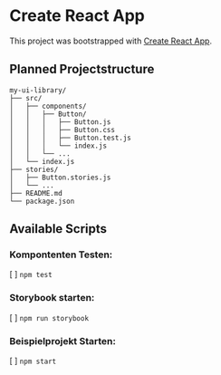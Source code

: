 # Create React App

This project was bootstrapped with [Create React App](https://github.com/facebook/create-react-app).

## Planned Projectstructure

```
my-ui-library/
├── src/
│   ├── components/
│   │   ├── Button/
│   │   │   ├── Button.js
│   │   │   ├── Button.css
│   │   │   ├── Button.test.js
│   │   │   └── index.js
│   │   └── ...
│   └── index.js
├── stories/
│   ├── Button.stories.js
│   └── ...
├── README.md
└── package.json
```

## Available Scripts

### Kompontenten Testen:

[ ] `npm test`

### Storybook starten:

[ ] `npm run storybook`

### Beispielprojekt Starten:

[ ] `npm start`
